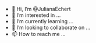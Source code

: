 - 👋 Hi, I’m @JulianaEchert
- 👀 I’m interested in ...
- 🌱 I’m currently learning ...
- 💞️ I’m looking to collaborate on ...
- 📫 How to reach me ...

<!---
JulianaEchert/JulianaEchert is a ✨ special ✨ repository because its `README.md` (this file) appears on your GitHub profile.
You can click the Preview link to take a look at your changes.
--->
